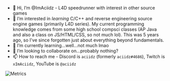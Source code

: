 - 👋 Hi, I’m @ImAciidz - L4D speedrunner with interest in other source games
- 👀 I’m interested in *learning* C/C++ and reverse engineering source engine games (primarily L4D series). My current programming knowledge comes from some high school compsci classes (AP Java and also a class on JS/HTML/CSS, so not much lol). This was 5 years ago, so I've since forgotten just about everything beyond fundamentals.
- 🌱 I’m currently learning...well...not much lmao
- 💞️ I’m looking to collaborate on...probably nothing?
- 📫 How to reach me - Discord is `aciidz` (formerly `aciidz#4686`), Twitch is `xImAciidz`, YouTube is `@aciidz`

![Metrics](https://metrics.lecoq.io/ImAciidz?template=classic&isocalendar=1&languages=1&people=1&followup=1&activity=1&gists=1&introduction=1&base=header%2C%20activity%2C%20community%2C%20repositories%2C%20metadata&base.indepth=false&base.hireable=false&base.skip=false&isocalendar=false&isocalendar.duration=half-year&languages=false&languages.limit=8&languages.threshold=0%25&languages.other=false&languages.colors=github&languages.sections=most-used&languages.indepth=false&languages.analysis.timeout=15&languages.analysis.timeout.repositories=7.5&languages.categories=markup%2C%20programming&languages.recent.categories=markup%2C%20programming&languages.recent.load=300&languages.recent.days=14&followup=false&followup.sections=repositories&followup.indepth=false&followup.archived=true&people=false&people.limit=24&people.identicons=false&people.identicons.hide=false&people.size=28&people.types=followers%2C%20following&people.shuffle=false&activity=false&activity.limit=5&activity.load=300&activity.days=14&activity.visibility=all&activity.timestamps=false&activity.filter=all&gists=false&introduction=false&introduction.title=true&config.timezone=America%2FNew_York)

<!---
ImAciidz/ImAciidz is a ✨ special ✨ repository because its `README.md` (this file) appears on your GitHub profile.
You can click the Preview link to take a look at your changes.
--->
